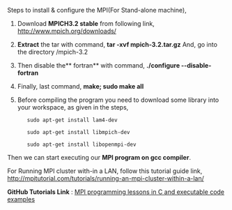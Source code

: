 Steps to install & configure the MPI(For Stand-alone machine),

1. Download **MPICH3.2 stable** from following link, 
     http://www.mpich.org/downloads/

2. **Extract** the tar with command, 
	     **tar -xvf mpich-3.2.tar.gz**
   And, go into the directory /mpich-3.2


3. Then disable the** fortran** with command,
	     **./configure --disable-fortran**


4. Finally, last command,
	     **make; sudo make all**
     
5. Before compiling the program you need to download some library into your workspace, as given in the steps,
          
		  sudo apt-get install lam4-dev
          
	  	  sudo apt-get install libmpich-dev
          
	  	  sudo apt-get install libopenmpi-dev


Then we can start executing our **MPI program on gcc compiler**.

For Running MPI cluster with-in a LAN, follow this tutorial guide link, 
http://mpitutorial.com/tutorials/running-an-mpi-cluster-within-a-lan/

**GitHub Tutorials Link** : [MPI programming lessons in C and executable code examples ](https://github.com/wesleykendall/mpitutorial/)

 

 

